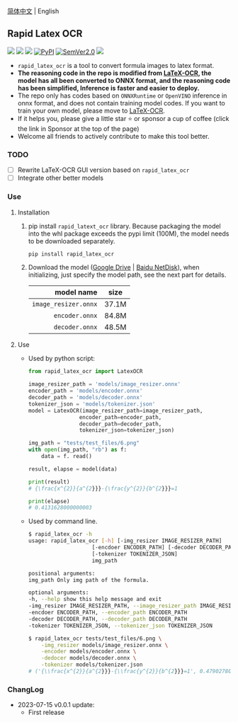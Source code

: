 
[简体中文](https://github.com/RapidAI/RapidLatexOCR/blob/main/docs/README_zh.md) | English

## Rapid Latex OCR

<p align="left">
    <a href="https://huggingface.co/spaces/SWHL/RapidLatexOCR" target="_blank"><img src="https://img.shields.io/badge/%F0%9F%A4%97-Hugging Face Demo-blue"></a>
    <a href=""><img src="https://img.shields.io/badge/Python->=3.6,<3.12-aff.svg"></a>
    <a href=""><img src="https://img.shields.io/badge/OS-Linux%2C%20Win%2C%20Mac-pink.svg"></a>
    <a href="https://pypi.org/project/rapid_latex_ocr/"><img alt="PyPI" src="https://img.shields.io/pypi/v/rapid_latex_ocr"></a>
    <a href="https://semver.org/"><img alt="SemVer2.0" src="https://img.shields.io/badge/SemVer-2.0-brightgreen"></a>
    <a href="https://github.com/psf/black"><img src="https://img.shields.io/badge/code%20style-black-000000.svg"></a>
</p>


- `rapid_latex_ocr` is a tool to convert formula images to latex format.
- **The reasoning code in the repo is modified from [LaTeX-OCR](https://github.com/lukas-blecher/LaTeX-OCR), the model has all been converted to ONNX format, and the reasoning code has been simplified, Inference is faster and easier to deploy.**
- The repo only has codes based on `ONNXRuntime` or `OpenVINO` inference in onnx format, and does not contain training model codes. If you want to train your own model, please move to [LaTeX-OCR](https://github.com/lukas-blecher/LaTeX-OCR).
- If it helps you, please give a little star ⭐ or sponsor a cup of coffee (click the link in Sponsor at the top of the page)
- Welcome all friends to actively contribute to make this tool better.

### TODO
- [ ] Rewrite LaTeX-OCR GUI version based on `rapid_latex_ocr`
- [ ] Integrate other better models

### Use
1. Installation
     1. pip install `rapid_latext_ocr` library. Because packaging the model into the whl package exceeds the pypi limit (100M), the model needs to be downloaded separately.
         ```bash
         pip install rapid_latex_ocr
         ```
     2. Download the model ([Google Drive](https://drive.google.com/drive/folders/1e8BgLk1cPQDSZjgoLgloFYMAQWLTaroQ?usp=sharing) | [Baidu NetDisk](https://pan.baidu.com/s/1rnYmmKp2HhOkYVFehUiMNg?pwd=dh72)), when initializing, just specify the model path, see the next part for details.

           |model name|size|
           |---:|:---:|
           |`image_resizer.onnx`|37.1M|
           |`encoder.onnx`|84.8M|
           |`decoder.onnx`|48.5M|

2. Use
     - Used by python script:
         ```python
         from rapid_latex_ocr import LatexOCR

         image_resizer_path = 'models/image_resizer.onnx'
         encoder_path = 'models/encoder.onnx'
         decoder_path = 'models/decoder.onnx'
         tokenizer_json = 'models/tokenizer.json'
         model = LatexOCR(image_resizer_path=image_resizer_path,
                         encoder_path=encoder_path,
                         decoder_path=decoder_path,
                         tokenizer_json=tokenizer_json)

         img_path = "tests/test_files/6.png"
         with open(img_path, "rb") as f:
             data = f. read()

         result, elapse = model(data)

         print(result)
         # {\frac{x^{2}}{a^{2}}}-{\frac{y^{2}}{b^{2}}}=1

         print(elapse)
         # 0.4131628000000003
         ```
     - Used by command line.
         ```bash
         $ rapid_latex_ocr -h
         usage: rapid_latex_ocr [-h] [-img_resizer IMAGE_RESIZER_PATH]
                             [-encdoer ENCODER_PATH] [-decoder DECODER_PATH]
                             [-tokenizer TOKENIZER_JSON]
                             img_path

         positional arguments:
         img_path Only img path of the formula.

         optional arguments:
         -h, --help show this help message and exit
         -img_resizer IMAGE_RESIZER_PATH, --image_resizer_path IMAGE_RESIZER_PATH
         -encdoer ENCODER_PATH, --encoder_path ENCODER_PATH
         -decoder DECODER_PATH, --decoder_path DECODER_PATH
         -tokenizer TOKENIZER_JSON, --tokenizer_json TOKENIZER_JSON

         $ rapid_latex_ocr tests/test_files/6.png \
             -img_resizer models/image_resizer.onnx \
             -encoder models/encoder.onnx \
             -dedocer models/decoder.onnx \
             -tokenizer models/tokenizer.json
         # ('{\\frac{x^{2}}{a^{2}}}-{\\frac{y^{2}}{b^{2}}}=1', 0.47902780000000034)
         ```

### ChangLog
- 2023-07-15 v0.0.1 update:
   - First release